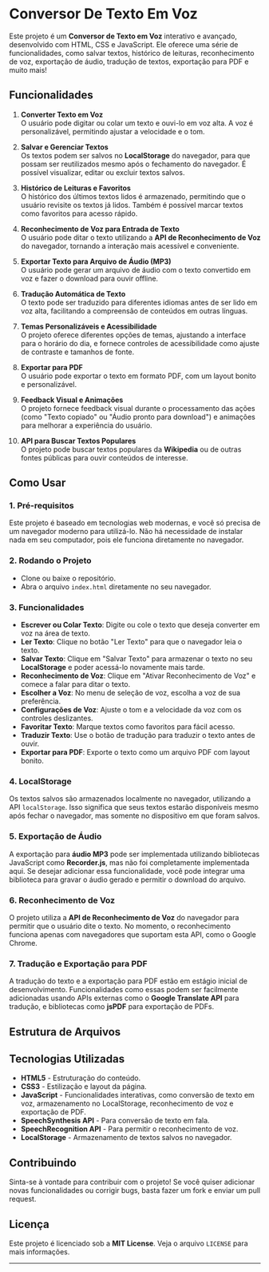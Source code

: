 # Conversor De Texto Em Voz

Este projeto é um **Conversor de Texto em Voz** interativo e avançado, desenvolvido com HTML, CSS e JavaScript. Ele oferece uma série de funcionalidades, como salvar textos, histórico de leituras, reconhecimento de voz, exportação de áudio, tradução de textos, exportação para PDF e muito mais!

## Funcionalidades

1. **Converter Texto em Voz**  
   O usuário pode digitar ou colar um texto e ouvi-lo em voz alta. A voz é personalizável, permitindo ajustar a velocidade e o tom.

2. **Salvar e Gerenciar Textos**  
   Os textos podem ser salvos no **LocalStorage** do navegador, para que possam ser reutilizados mesmo após o fechamento do navegador. É possível visualizar, editar ou excluir textos salvos.

3. **Histórico de Leituras e Favoritos**  
   O histórico dos últimos textos lidos é armazenado, permitindo que o usuário revisite os textos já lidos. Também é possível marcar textos como favoritos para acesso rápido.

4. **Reconhecimento de Voz para Entrada de Texto**  
   O usuário pode ditar o texto utilizando a **API de Reconhecimento de Voz** do navegador, tornando a interação mais acessível e conveniente.

5. **Exportar Texto para Arquivo de Áudio (MP3)**  
   O usuário pode gerar um arquivo de áudio com o texto convertido em voz e fazer o download para ouvir offline.

6. **Tradução Automática de Texto**  
   O texto pode ser traduzido para diferentes idiomas antes de ser lido em voz alta, facilitando a compreensão de conteúdos em outras línguas.

7. **Temas Personalizáveis e Acessibilidade**  
   O projeto oferece diferentes opções de temas, ajustando a interface para o horário do dia, e fornece controles de acessibilidade como ajuste de contraste e tamanhos de fonte.

8. **Exportar para PDF**  
   O usuário pode exportar o texto em formato PDF, com um layout bonito e personalizável.

9. **Feedback Visual e Animações**  
   O projeto fornece feedback visual durante o processamento das ações (como "Texto copiado" ou "Áudio pronto para download") e animações para melhorar a experiência do usuário.

10. **API para Buscar Textos Populares**  
    O projeto pode buscar textos populares da **Wikipedia** ou de outras fontes públicas para ouvir conteúdos de interesse.

## Como Usar

### 1. **Pré-requisitos**

Este projeto é baseado em tecnologias web modernas, e você só precisa de um navegador moderno para utilizá-lo. Não há necessidade de instalar nada em seu computador, pois ele funciona diretamente no navegador.

### 2. **Rodando o Projeto**

- Clone ou baixe o repositório.
- Abra o arquivo `index.html` diretamente no seu navegador.

### 3. **Funcionalidades**

- **Escrever ou Colar Texto**: Digite ou cole o texto que deseja converter em voz na área de texto.
- **Ler Texto**: Clique no botão "Ler Texto" para que o navegador leia o texto.
- **Salvar Texto**: Clique em "Salvar Texto" para armazenar o texto no seu **LocalStorage** e poder acessá-lo novamente mais tarde.
- **Reconhecimento de Voz**: Clique em "Ativar Reconhecimento de Voz" e comece a falar para ditar o texto.
- **Escolher a Voz**: No menu de seleção de voz, escolha a voz de sua preferência.
- **Configurações de Voz**: Ajuste o tom e a velocidade da voz com os controles deslizantes.
- **Favoritar Texto**: Marque textos como favoritos para fácil acesso.
- **Traduzir Texto**: Use o botão de tradução para traduzir o texto antes de ouvir.
- **Exportar para PDF**: Exporte o texto como um arquivo PDF com layout bonito.

### 4. **LocalStorage**

Os textos salvos são armazenados localmente no navegador, utilizando a API `localStorage`. Isso significa que seus textos estarão disponíveis mesmo após fechar o navegador, mas somente no dispositivo em que foram salvos.

### 5. **Exportação de Áudio**

A exportação para **áudio MP3** pode ser implementada utilizando bibliotecas JavaScript como **Recorder.js**, mas não foi completamente implementada aqui. Se desejar adicionar essa funcionalidade, você pode integrar uma biblioteca para gravar o áudio gerado e permitir o download do arquivo.

### 6. **Reconhecimento de Voz**

O projeto utiliza a **API de Reconhecimento de Voz** do navegador para permitir que o usuário dite o texto. No momento, o reconhecimento funciona apenas com navegadores que suportam esta API, como o Google Chrome.

### 7. **Tradução e Exportação para PDF**

A tradução do texto e a exportação para PDF estão em estágio inicial de desenvolvimento. Funcionalidades como essas podem ser facilmente adicionadas usando APIs externas como o **Google Translate API** para tradução, e bibliotecas como **jsPDF** para exportação de PDFs.

## Estrutura de Arquivos


## Tecnologias Utilizadas

- **HTML5** - Estruturação do conteúdo.
- **CSS3** - Estilização e layout da página.
- **JavaScript** - Funcionalidades interativas, como conversão de texto em voz, armazenamento no LocalStorage, reconhecimento de voz e exportação de PDF.
- **SpeechSynthesis API** - Para conversão de texto em fala.
- **SpeechRecognition API** - Para permitir o reconhecimento de voz.
- **LocalStorage** - Armazenamento de textos salvos no navegador.

## Contribuindo

Sinta-se à vontade para contribuir com o projeto! Se você quiser adicionar novas funcionalidades ou corrigir bugs, basta fazer um fork e enviar um pull request.

## Licença

Este projeto é licenciado sob a **MIT License**. Veja o arquivo `LICENSE` para mais informações.

---



